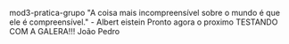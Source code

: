 mod3-pratica-grupo
"A coisa mais incompreensível sobre o mundo é que ele é compreensível." - Albert eistein
Pronto agora o proximo
TESTANDO COM A GALERA!!!
João Pedro
